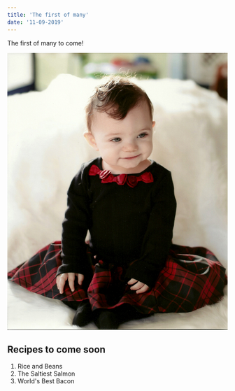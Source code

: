 ```yaml
---
title: 'The first of many'
date: '11-09-2019'
---
```


The first of many to come!

![Alice](./alice.jpg)

## Recipes to come soon

1. Rice and Beans
2. The Saltiest Salmon
3. World's Best Bacon